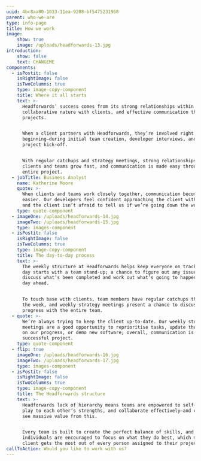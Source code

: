 ```yaml
---
uuid: 4bc8aa80-1033-11ea-9288-bf5475231968
parent: who-we-are
type: info-page
title: How we work
image:
    show: true
    image: /uploads/headforwards-13.jpg
introduction:
    show: false
    text: CHANGEME
components:
  - isPostit: false
    isRightImage: false
    isTwoColumns: true
    type: image-copy-component
    title: Where it all starts
    text: >-
      Headforwards’ success comes from its strong relationships within teams,
      collaborative nature with clients, and effective communication throughout
      projects.


      When a client partners with Headforwards, they’re involved right from the
      beginning—during initial team creation, developer interviews, and the
      project kick-off.


      With regular catchups and strategy meetings, strong relationships between
      clients and teams grow fast, and communication is made easy throughout the
      entire project.
  - jobTitle: Business Analyst
    name: Katherine Moore
    quote: >-
      When clients and teams work closely together, communication becomes much
      easier. Our developers feel confident approaching the client with issues,
      and the client isn’t afraid to tell us if we’re going down the wrong path.
    type: quote-component
  - imageOne: /uploads/headforwards-14.jpg
    imageTwo: /uploads/headforwards-15.jpg
    type: images-component
  - isPostit: false
    isRightImage: false
    isTwoColumns: true
    type: image-copy-component
    title: The day-to-day process
    text: >-
      The weekly structure at Headforwards helps keep everyone on track. Every
      day starts with a team stand-up; a chance to figure out any issues,
      discuss what’s been completed and work out what’s going to happen in the
      day ahead.


      To touch base with clients, team members have regular catchups throughout
      the week, and weekly strategy meetings present a chance to discuss
      progress with the entire team.
  - quote: >-
      We’re always trying to keep the client up-to-date. Our weekly strategy
      meetings are a good opportunity to reprioritise tasks, update the client
      on our progress, or demo new software; overall, communication is key to a
      successful project.
    type: quote-component
  - flip: true
    imageOne: /uploads/headforwards-16.jpg
    imageTwo: /uploads/headforwards-17.jpg
    type: images-component
  - isPostit: false
    isRightImage: false
    isTwoColumns: true
    type: image-copy-component
    title: The Headforwards structure
    text: >-
      Headforwards lack of hierarchy means teams are empowered to self-organise,
      play to each other’s strengths, and collaborate effectively—and clients
      see massive value from this.


      Every team is built to create the perfect balance of skills, and
      individuals are encouraged to focus on what they do best, which means the
      client gets the most out of every person assigned to their project.
callToAction: Would you like to work with us?
---
```



